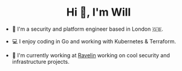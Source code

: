 <h1 align="center">Hi 👋, I'm Will</h1>

- 💬 I'm a security and platform engineer based in London 🇬🇧.

- 💻 I enjoy coding in Go and working with Kubernetes & Terraform.

- 🔭 I'm currently working at <a href="https://www.ravelin.com/">Ravelin</a> working on cool security and infrastructure projects.

